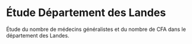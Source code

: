 # Étude Département des Landes
Étude du nombre de médecins généralistes et du nombre de CFA dans le département des Landes.
